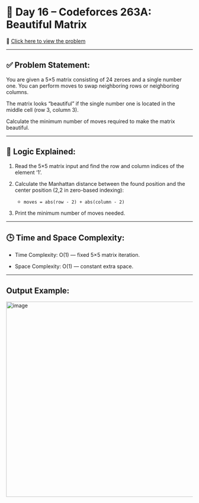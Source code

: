 # 📘 Day 16 – Codeforces 263A: Beautiful Matrix

🔗 [Click here to view the problem](https://codeforces.com/contest/263/problem/A)

---

## ✅ Problem Statement:

You are given a 5×5 matrix consisting of 24 zeroes and a single number one. You can perform moves to swap neighboring rows or neighboring columns.

The matrix looks “beautiful” if the single number one is located in the middle cell (row 3, column 3).

Calculate the minimum number of moves required to make the matrix beautiful.

---

## 🧠 Logic Explained:

1. Read the 5×5 matrix input and find the row and column indices of the element ‘1’.

2. Calculate the Manhattan distance between the found position and the center position (2,2 in zero-based indexing):

   - `moves = abs(row - 2) + abs(column - 2)`

3. Print the minimum number of moves needed.

---

## 🕒 Time and Space Complexity:

- Time Complexity: O(1) — fixed 5×5 matrix iteration.

- Space Complexity: O(1) — constant extra space.

---


## Output Example:
<img width="511" height="528" alt="image" src="https://github.com/user-attachments/assets/efe746a7-7652-4457-bd5a-a9f40c2ded3b" />


